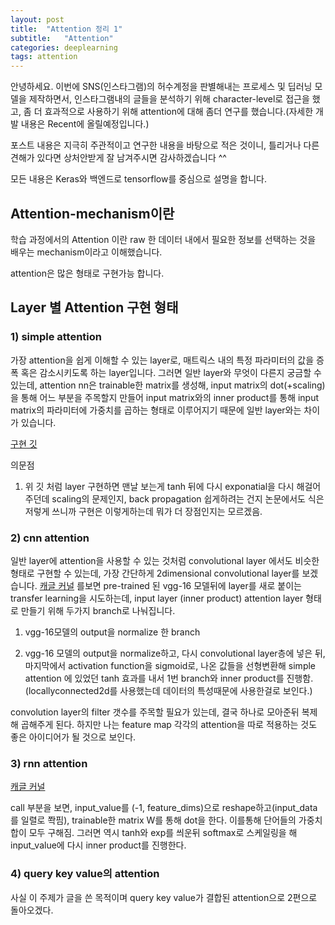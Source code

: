 ```yaml
---
layout: post
title:  "Attention 정리 1"
subtitle:   "Attention"
categories: deeplearning
tags: attention
---
```


안녕하세요. 이번에 SNS(인스타그램)의 허수계정을 판별해내는 프로세스 및 딥러닝 모델을 제작하면서, 인스타그램내의 글들을 분석하기 위해 character-level로 접근을 했고, 좀 더 효과적으로 사용하기 위해 attention에 대해 좀더 연구를 했습니다.(자세한 개발 내용은 Recent에 올릴예정입니다.) 

포스트 내용은 지극히 주관적이고 연구한 내용을 바탕으로 적은 것이니, 틀리거나 다른 견해가 있다면 상처안받게 잘 남겨주시면 감사하겠습니다 ^^

모든 내용은 Keras와 백엔드로 tensorflow를 중심으로 설명을 합니다.

## Attention-mechanism이란

학습 과정에서의 Attention 이란 raw 한 데이터 내에서 필요한 정보를 선택하는 것을 배우는 mechanism이라고 이해했습니다.

attention은 많은 형태로 구현가능 합니다.

## Layer 별 Attention 구현 형태

### 1) simple attention

가장 attention을 쉽게 이해할 수 있는 layer로, 매트릭스 내의 특정 파라미터의 값을 증폭 혹은 감소시키도록 하는 layer입니다. 그러면 일반 layer와 무엇이 다른지 궁금할 수 있는데, attention nn은 trainable한 matrix를 생성해, input matrix의 dot(+scaling)을 통해  어느 부분을 주목할지 만들어 input matrix와의 inner product를 통해 input matrix의 파라미터에 가중치를 곱하는 형태로 이루어지기 때문에 일반 layer와는 차이가 있습니다. 

[구현 깃](https://gist.github.com/cbaziotis/6428df359af27d58078ca5ed9792bd6d#file-attention-py)

의문점 

1. 위 깃 처럼 layer 구현하면 맨날 보는게 tanh 뒤에 다시 exponatial을 다시 해걸어주던데 scaling의 문제인지, back propagation 쉽게하려는 건지 논문에서도 식은 저렇게 쓰니까 구현은 이렇게하는데 뭐가 더 장점인지는 모르겠음.

### 2) cnn attention

일반 layer에 attention을 사용할 수 있는 것처럼 convolutional layer 에서도 비슷한 형태로 구현할 수 있는데, 가장 간단하게 2dimensional convolutional layer를 보겠습니다.  [캐글 커널](https://www.kaggle.com/kmader/attention-on-pretrained-vgg16-for-bone-age) 를보면 pre-trained 된 vgg-16 모델뒤에 layer를 새로 붙이는 transfer learning을 시도하는데, input layer (inner product) attention layer 형태로 만들기 위해 두가지 branch로 나눠집니다.

  1. vgg-16모델의 output을 normalize 한 branch 

  2. vgg-16 모델의 output을 normalize하고, 다시 convolutional layer층에 넣은 뒤, 마지막에서 activation function을 sigmoid로, 나온 값들을 선형변환해 simple attention 에 있었던 tanh 효과를 내서 1번 branch와 inner product를 진행함. (locallyconnected2d를 사용했는데 데이터의 특성때문에 사용한걸로 보인다.)

convolution layer의 filter 갯수를 주목할 필요가 있는데, 결국 하나로 모아준뒤 복제해 곱해주게 된다. 하지만 나는 feature map 각각의 attention을 따로 적용하는 것도 좋은 아이디어가 될 것으로 보인다.

### 3) rnn attention

[캐글 커널](https://www.kaggle.com/takuok/bidirectional-lstm-and-attention-lb-0-043)

call 부분을 보면, input_value를 (-1, feature_dims)으로 reshape하고(input_data를 일렬로 쫙핌), trainable한 matrix W를 통해 dot을 한다. 이를통해 단어들의 가중치 합이 모두 구해짐. 그러면 역시 tanh와 exp를 씌운뒤 softmax로 스케일링을 해 input_value에 다시 inner product를 진행한다.

### 4) query key value의 attention

사실 이 주제가 글을 쓴 목적이며 query key value가 결합된 attention으로 2편으로 돌아오겠다.




